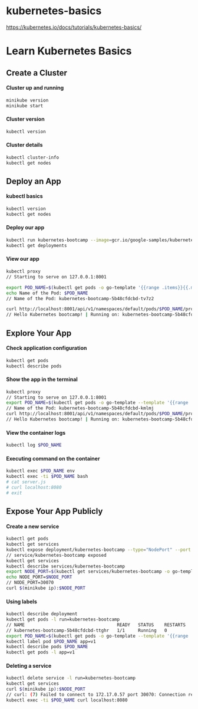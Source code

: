# kubernetes-basics
https://kubernetes.io/docs/tutorials/kubernetes-basics/

# Learn Kubernetes Basics

## Create a Cluster

#### Cluster up and running
```sh
minikube version
minikube start
```

#### Cluster version
```sh
kubectl version
```

#### Cluster details
```sh
kubectl cluster-info
kubectl get nodes
```

## Deploy an App

#### kubectl basics
```sh
kubectl version
kubectl get nodes
```

#### Deploy our app
```sh
kubectl run kubernetes-bootcamp --image=gcr.io/google-samples/kubernetes-bootcamp:v1 --port=8080
kubectl get deployments
```

#### View our app
```sh
kubectl proxy 
// Starting to serve on 127.0.0.1:8001

export POD_NAME=$(kubectl get pods -o go-template '{{range .items}}{{.metadate.name}}{{"\n"}}{{end}}')
echo Name of the Pod: $POD_NAME
// Name of the Pod: kubernetes-bootcamp-5b48cfdcbd-tv7z2

curl http://localhost:8001/api/v1/namespaces/default/pods/$POD_NAME/proxy/
// Hello Kubernetes bootcamp! | Running on: kubernetes-bootcamp-5b48cfdcbd-tv7z2 | v=1
```

## Explore Your App
#### Check application configuration
```sh
kubectl get pods
kubectl describe pods
```

#### Show the app in the terminal
```sh
kubectl proxy
// Starting to serve on 127.0.0.1:8001
export POD_NAME=$(kubectl get pods -o go-template --template '{{range .items}}{{.metadata.name}}{{"\n"}}{{end}}')
// Name of the Pod: kubernetes-bootcamp-5b48cfdcbd-kmlmj
curl http://localhost:8001/api/v1/namespaces/default/pods/$POD_NAME/proxy/
// Hello Kubernetes bootcamp! | Running on: kubernetes-bootcamp-5b48cfdcbd-kmlmj | v=1
```

#### View the container logs
```sh
kubectl log $POD_NAME
```

#### Executing command on the container
```sh
kubectl exec $POD_NAME env
kubectl exec -ti $POD_NAME bash
# cat server.js
# curl localhost:8080
# exit
```

## Expose Your App Publicly
#### Create a new service
```sh
kubectl get pods
kubectl get services
kubectl expose deployment/kubernetes-bootcamp --type="NodePort" --port 8080
// service/kubernetes-bootcamp exposed
kubectl get services
kubectl describe services/kubernetes-bootcamp
export NODE_PORT=$(kubectl get services/kubernetes-bootcamp -o go-template='{{(index .spec.ports 0).nodePort}}')
echo NODE_PORT=$NODE_PORT
// NODE_PORT=30070
curl $(minikube ip):$NODE_PORT
```

#### Using labels
```sh
kubectl describe deployment
kubectl get pods -l run=kubernetes-bootcamp
// NAME                                   READY   STATUS    RESTARTS   AGE
// kubernetes-bootcamp-5b48cfdcbd-ttghr   1/1     Running   0          9m
export POD_NAME=$(kubectl get pods -o go-template --template '{{range .items}}{{.metadata.name}}{{"\n"}}{{end}}')
kubectl label pod $POD_NAME app=v1
kubectl describe pods $POD_NAME
kubectl get pods -l app=v1
```

#### Deleting a service
```sh
kubectl delete service -l run=kubernetes-bootcamp
kubectl get services
curl $(minikube ip):$NODE_PORT
// curl: (7) Failed to connect to 172.17.0.57 port 30070: Connection refused
kubectl exec -ti $POD_NAME curl localhost:8080
```
